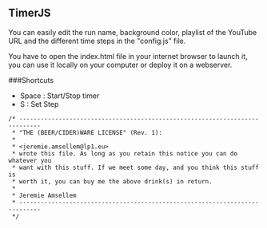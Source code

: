 ## TimerJS

You can easily edit the run name, background color, playlist of the YouTube URL and the different time steps in the "config.js" file.

You have to open the index.html file in your internet browser to launch it, you can use it locally on your computer or deploy it on a webserver.

###Shortcuts 

- Space : Start/Stop timer
- S : Set Step
```
/* ----------------------------------------------------------------------------
 * "THE (BEER/CIDER)WARE LICENSE" (Rev. 1):
 * 
 * <jeremie.amsellem@lp1.eu> 
 * wrote this file. As long as you retain this notice you can do whatever you
 * want with this stuff. If we meet some day, and you think this stuff is
 * worth it, you can buy me the above drink(s) in return.
 *
 * Jeremie Amsellem
 * ---------------------------------------------------------------------------- 
 */
 ```
